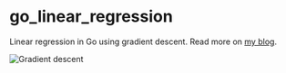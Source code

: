 # go_linear_regression
Linear regression in Go using gradient descent.
Read more on <a href="https://cheesyprogrammer.com/2019/12/11/implementing-gradient-descent-in-go/" target="_blank"/>my blog</a>.

![Gradient descent](https://cheesyprogrammer.com/wp-content/uploads/2019/08/gradient.gif)

